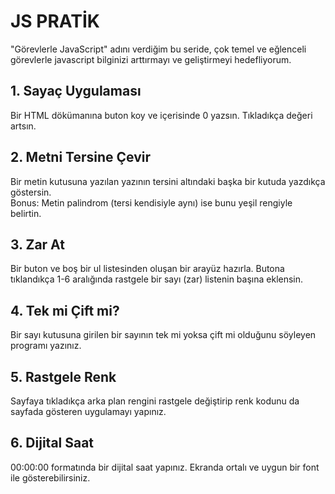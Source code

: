 # JS PRATİK
"Görevlerle JavaScript" adını verdiğim bu seride, çok temel ve eğlenceli görevlerle javascript bilginizi arttırmayı ve geliştirmeyi hedefliyorum.

## 1. Sayaç Uygulaması
Bir HTML dökümanına buton koy ve içerisinde 0 yazsın. Tıkladıkça değeri artsın. 

## 2. Metni Tersine Çevir
Bir metin kutusuna yazılan yazının tersini altındaki başka bir kutuda yazdıkça göstersin.\
Bonus: Metin palindrom (tersi kendisiyle aynı) ise bunu yeşil rengiyle belirtin.

## 3. Zar At
Bir buton ve boş bir ul listesinden oluşan bir arayüz hazırla. Butona tıklandıkça 1-6 aralığında rastgele bir sayı (zar) listenin başına eklensin.

## 4. Tek mi Çift mi?
Bir sayı kutusuna girilen bir sayının tek mi yoksa çift mi olduğunu söyleyen programı yazınız.

## 5. Rastgele Renk
Sayfaya tıkladıkça arka plan rengini rastgele değiştirip renk kodunu da sayfada gösteren uygulamayı yapınız.

## 6. Dijital Saat
00:00:00 formatında bir dijital saat yapınız. Ekranda ortalı ve uygun bir font ile gösterebilirsiniz.
